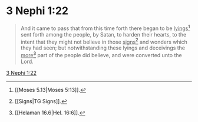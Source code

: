 # 3 Nephi 1:22

> And it came to pass that from this time forth there began to be <u>lyings</u>[^a] sent forth among the people, by Satan, to harden their hearts, to the intent that they might not believe in those <u>signs</u>[^b] and wonders which they had seen; but notwithstanding these lyings and deceivings the <u>more</u>[^c] part of the people did believe, and were converted unto the Lord.

[3 Nephi 1:22](https://www.churchofjesuschrist.org/study/scriptures/bofm/3-ne/1?lang=eng&id=p22#p22)


[^a]: [[Moses 5.13|Moses 5:13]].  
[^b]: [[Signs|TG Signs]].  
[^c]: [[Helaman 16.6|Hel. 16:6]].  
